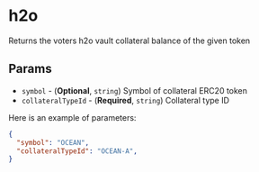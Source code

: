 # h2o

Returns the voters h2o vault collateral balance of the given token

## Params

- `symbol` - (**Optional**, `string`) Symbol of collateral ERC20 token
- `collateralTypeId` - (**Required**, `string`) Collateral type ID

Here is an example of parameters:

```json
{
  "symbol": "OCEAN",
  "collateralTypeId": "OCEAN-A",
}
```
